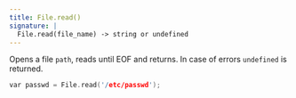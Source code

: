 ```yaml
---
title: File.read()
signature: |
  File.read(file_name) -> string or undefined
---
```


Opens a file `path`, reads until EOF and returns. In case of errors
`undefined` is returned.

```c
var passwd = File.read('/etc/passwd');
```
